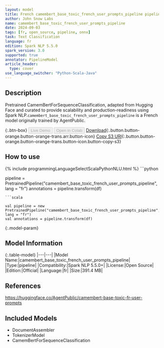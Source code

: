 ```yaml
---
layout: model
title: French camembert_base_toxic_french_user_prompts_pipeline pipeline CamemBertForSequenceClassification from AgentPublic
author: John Snow Labs
name: camembert_base_toxic_french_user_prompts_pipeline
date: 2024-09-03
tags: [fr, open_source, pipeline, onnx]
task: Text Classification
language: fr
edition: Spark NLP 5.5.0
spark_version: 3.0
supported: true
annotator: PipelineModel
article_header:
  type: cover
use_language_switcher: "Python-Scala-Java"
---
```


## Description

Pretrained CamemBertForSequenceClassification, adapted from Hugging Face and curated to provide scalability and production-readiness using Spark NLP.`camembert_base_toxic_french_user_prompts_pipeline` is a French model originally trained by AgentPublic.

{:.btn-box}
<button class="button button-orange" disabled>Live Demo</button>
<button class="button button-orange" disabled>Open in Colab</button>
[Download](https://s3.amazonaws.com/auxdata.johnsnowlabs.com/public/models/camembert_base_toxic_french_user_prompts_pipeline_fr_5.5.0_3.0_1725378699989.zip){:.button.button-orange.button-orange-trans.arr.button-icon}
[Copy S3 URI](s3://auxdata.johnsnowlabs.com/public/models/camembert_base_toxic_french_user_prompts_pipeline_fr_5.5.0_3.0_1725378699989.zip){:.button.button-orange.button-orange-trans.button-icon.button-copy-s3}

## How to use



<div class="tabs-box" markdown="1">
{% include programmingLanguageSelectScalaPythonNLU.html %}
```python

pipeline = PretrainedPipeline("camembert_base_toxic_french_user_prompts_pipeline", lang = "fr")
annotations =  pipeline.transform(df)   

```
```scala

val pipeline = new PretrainedPipeline("camembert_base_toxic_french_user_prompts_pipeline", lang = "fr")
val annotations = pipeline.transform(df)

```
</div>

{:.model-param}
## Model Information

{:.table-model}
|---|---|
|Model Name:|camembert_base_toxic_french_user_prompts_pipeline|
|Type:|pipeline|
|Compatibility:|Spark NLP 5.5.0+|
|License:|Open Source|
|Edition:|Official|
|Language:|fr|
|Size:|391.4 MB|

## References

https://huggingface.co/AgentPublic/camembert-base-toxic-fr-user-prompts

## Included Models

- DocumentAssembler
- TokenizerModel
- CamemBertForSequenceClassification